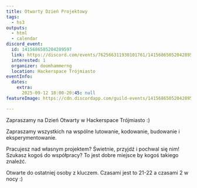 ```yaml
---
title: Otwarty Dzień Projektowy
tags:
  - hs3
outputs:
  - html
  - calendar
discord_event:
  id: 1415686505204289597
  link: https://discord.com/events/762566311930101761/1415686505204289597
  interested: 1
  organizer: doomhammerng
  location: Hackerspace Trójmiasto
eventInfo:
  dates:
    extra:
      2025-09-12 18:00-20:45: null
featureImage: https://cdn.discordapp.com/guild-events/1415686505204289597/c72410a93ff84a2a22914459c393f511.png?size=1024

---
```


Zapraszamy na Dzień Otwarty w Hackerspace Trójmiasto :)

Zapraszamy wszystkich na wspólne lutowanie, kodowanie, budowanie i eksperymentowanie.

Pracujesz nad własnym projektem? Świetnie, przyjdź i pochwal się nim!
Szukasz kogoś do współpracy? To jest dobre miejsce by kogoś takiego znaleźć.

Otwarte do ostatniej osoby z kluczem. Czasami jest to 21-22 a czasami 2 w nocy :)
